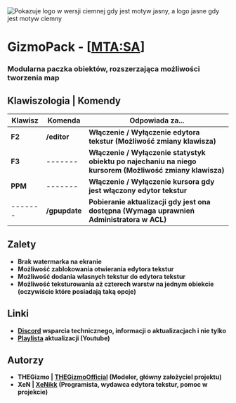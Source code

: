 <picture>
    <source media="(prefers-color-scheme: dark)" srcset="https://cdn.discordapp.com/attachments/740579816645984266/1108488324286521444/Logo_Original_White_Orange.png">
    <source media="(prefers-color-scheme: light)" srcset="https://cdn.discordapp.com/attachments/740579816645984266/1108488337171427458/Logo_Original_Black_Orange.png">
    <img alt="Pokazuje logo w wersji ciemnej gdy jest motyw jasny, a logo jasne gdy jest motyw ciemny" src="https://cdn.discordapp.com/attachments/740579816645984266/1108488324286521444/Logo_Original_White_Orange.png">
</picture>

# GizmoPack - [[MTA:SA](https://multitheftauto.com/)]

### **Modularna paczka obiektów, rozszerzająca możliwości tworzenia map**

## Klawiszologia | Komendy

| Klawisz | Komenda       | Odpowiada za...                                                                                          |
|---------|---------------|----------------------------------------------------------------------------------------------------------|
| **F2**  | **/editor**   | **Włączenie / Wyłączenie edytora tekstur (Możliwość zmiany klawisza)**                                   |
| **F3**  | -------       | **Włączenie / Wyłączenie statystyk obiektu po najechaniu na niego kursorem (Możliwość zmiany klawisza)** |
| **PPM** | -------       | **Włączenie / Wyłączenie kursora gdy jest włączony edytor tekstur**                                      |
| ------- | **/gpupdate** | **Pobieranie aktualizacji gdy jest ona dostępna (Wymaga uprawnień Administratora w ACL)**                |

## Zalety

* **Brak watermarka na ekranie**
* **Możliwość zablokowania otwierania edytora tekstur**
* **Możliwość dodania własnych tekstur do edytora tekstur**
* **Możliwość teksturowania aż czterech warstw na jednym obiekcie (oczywiście które posiadają taką opcje)**

## Linki

* **[Discord](https://discord.com/invite/QkpgG4UKCP) wsparcia technicznego, informacji o aktualizacjach i nie tylko**
* **[Playlista](https://www.youtube.com/watch?v=2-fFXPNA6yY&list=PL0n61-pLLdETxEQEqz3fyQ18xTReJ7Wra) aktualizacji (Youtube)**

## Autorzy

* **THEGizmo | [THEGizmoOfficial](https://github.com/THEGizmoOfficial) (Modeler, główny założyciel projektu)**
* **XeN | [XeNikk](https://github.com/XeNikk) (Programista, wydawca edytora tekstur, pomoc w projekcie)**